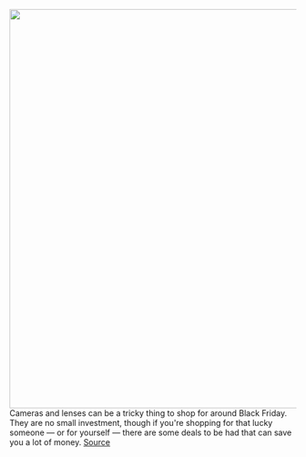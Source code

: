 <img src='https://cdn.vox-cdn.com/thumbor/56pDkA7QHwZJjUdwU_6LLps_BYM=/0x0:2040x1360/1200x800/filters:focal(857x517:1183x843)/cdn.vox-cdn.com/uploads/chorus_image/image/70188517/akrales_190117_3163_0010.10.jpg' width='700px' /><br/>
Cameras and lenses can be a tricky thing to shop for around Black Friday. They are no small investment, though if you're shopping for that lucky someone — or for yourself — there are some deals to be had that can save you a lot of money.
<a href='https://www.theverge.com/22792032/camera-deals-black-friday-2021-mirrorless-slr-cyber-monday'> Source <a/>
